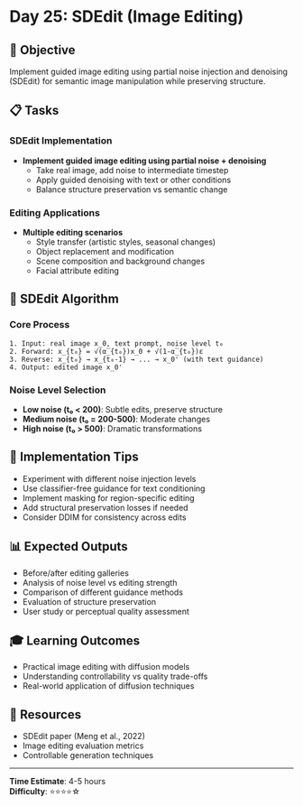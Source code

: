 # Day 25: SDEdit (Image Editing)

## 🎯 Objective
Implement guided image editing using partial noise injection and denoising (SDEdit) for semantic image manipulation while preserving structure.

## 📋 Tasks

### SDEdit Implementation
- **Implement guided image editing using partial noise + denoising**
  - Take real image, add noise to intermediate timestep
  - Apply guided denoising with text or other conditions
  - Balance structure preservation vs semantic change

### Editing Applications
- **Multiple editing scenarios**
  - Style transfer (artistic styles, seasonal changes)
  - Object replacement and modification
  - Scene composition and background changes
  - Facial attribute editing

## 🧮 SDEdit Algorithm

### Core Process
```
1. Input: real image x_0, text prompt, noise level t₀
2. Forward: x_{t₀} = √(α̅_{t₀})x_0 + √(1-α̅_{t₀})ε
3. Reverse: x_{t₀} → x_{t₀-1} → ... → x_0' (with text guidance)
4. Output: edited image x_0'
```

### Noise Level Selection
- **Low noise (t₀ < 200)**: Subtle edits, preserve structure
- **Medium noise (t₀ = 200-500)**: Moderate changes
- **High noise (t₀ > 500)**: Dramatic transformations

## 🔧 Implementation Tips
- Experiment with different noise injection levels
- Use classifier-free guidance for text conditioning
- Implement masking for region-specific editing
- Add structural preservation losses if needed
- Consider DDIM for consistency across edits

## 📊 Expected Outputs
- Before/after editing galleries
- Analysis of noise level vs editing strength
- Comparison of different guidance methods
- Evaluation of structure preservation
- User study or perceptual quality assessment

## 🎓 Learning Outcomes
- Practical image editing with diffusion models
- Understanding controllability vs quality trade-offs
- Real-world application of diffusion techniques

## 📖 Resources
- SDEdit paper (Meng et al., 2022)
- Image editing evaluation metrics
- Controllable generation techniques

---
**Time Estimate**: 4-5 hours  
**Difficulty**: ⭐⭐⭐⭐☆